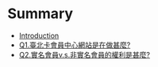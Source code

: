 # Summary

* [Introduction](README.md)
* [Q1.臺北卡會員中心網站是在做甚麼?](second-question.md)
* [Q2.實名會員v.s.非實名會員的權利是甚麼?](first-question.md)

